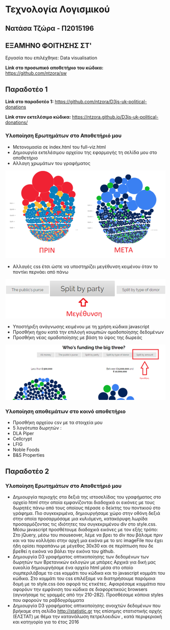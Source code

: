 # Τεχνολογία Λογισμικού 
## Νατάσα Τζώρα - Π2015196
## ΕΞΑΜΗΝΟ ΦΟΙΤΗΣΗΣ ΣΤ'

Εργασία που επιλέχθηκε: Data visualisation

**Link στο προσωπικό αποθετήριο του κώδικα:** https://github.com/ntzora/sw

## Παραδοτέο 1
**Link στο παραδοτέο 1:**  https://github.com/ntzora/D3js-uk-political-donations

**Link στον εκτελέσιμο κώδικα:** https://ntzora.github.io/D3js-uk-political-donations/

### Υλοποίηση Ερωτημάτων στο Αποθετήριό μου

* Μετονομασία σε index.html του full-viz.html
* Δημιουργία εκτελέσιμου αρχείου της εφαρμογής τη σελίδα μου στο αποθετήριο
* Αλλαγη χρωμάτων του γραφήματος

![Screenshot](para2.png)

* Αλλαγές css έτσι ώστε να υποστηρίζει μεγέθυνση κειμένου όταν το ποντίκι περνάει από πάνω

![Screenshot](para3.png)

* Υποστήριξη ανάγνωσης κειμένου με τη χρήση κώδικα javascript
* Προσθήκη ήχου κατά την επιλογή κουμπιών ομαδοποίησης δεδομένων
* Προσθήκη νέας ομαδοποίησης με βάση το ύψος της δωρεάς

![Screenshot](para1.png)

### Υλοποίηση αποθεμάτων στο κοινό αποθετήριο

* Προσθήκη αρχείου csv με τα στοιχεία μου 
* 5 λογότυπα δωρητών :
 * DLA Piper
 * Cellcrypt
 * LFIG
 * Noble Foods
 * B&S Properties

## Παραδοτέο 2

### Υλοποίηση Ερωτημάτων στο Αποθετήριό μου

* Δημιουργία περιοχής στα δεξιά της ιστοσελίδας του γραφήματος στο αρχείο html στην οποία εμφανίζονται διαδοχικά οι εικόνες με τους δωρητές πάνω από τους οποίους πέρασε ο δείκτης του ποντικιού στο γράφημα. Πιο συγκεκριμένα, δημιουργήσαμε χώρο στην οθόνη δεξιά στην οποία προσαρμόσαμε μια κυλιόμενη, κατακόρυφη λωρίδα προσαρμόζοντας τις ιδιότητες του συγκεκριμένου div στο style.css. Μέσω javascript προσθέτουμε διαδοχικά εικόνες με τον εξής τρόπο: Στο jQuery, μέσω του mouseover, λέμε να βρει το div που βάλαμε πριν και να του κολλήσει στην αρχή μια εικόνα με το src imageFile που έχει ήδη ορίσει παραπάνω με μέγεθος 30x30 και σε περίπτωση που δε βρεθεί η εικόνα να βάλει την εικόνα του github. 
* Δημιουργία D3 γραφήματος οπτικοποίησης των δεδομένων των δωρητών των Βρετανικών εκλογών με μπάρες 
Αρχικά για δική μας ευκολία δημιουργήσαμε ένα αρχείο html μέσα στο οποίο συμπεριλάβαμε το css κομμάτι του κώδικα και το javascript κομμάτι του κώδικα. Στο κομμάτι του css επιλέξαμε να διατηρήσουμε παρόμοια δομή με το style.css όσο αφορά τις ετικέτες. Αφαιρέσαμε κομμάτια που αφορόυν την εμφάνιση του κώδικα σε διαφορετικούς browsers (αγνοήσαμε τις γραμμές από την 210-282). Προσθέσαμε κάποια styles που αφορούν τα ραβδογράμματα
* Δημιουργία D3 γραφήματος οπτικοποίησης ανοιχτών δεδομένων που βρήκαμε στη σελίδα http://statistic.gr της επίσημης στατιστικής αρχής (ΕΛΣΤΑΤ) με θέμα την κατανάλωση πετρελοειδών , κατά περιφεριακή και κατηγορία για το έτος 2016
